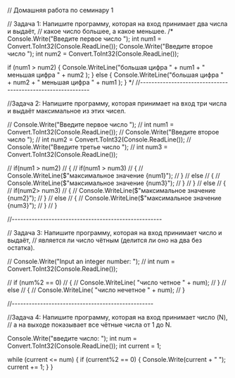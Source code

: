 // Домашняя работа по семинару 1


// Задача 1: Напишите программу, которая на вход принимает два числа и выдаёт,
// какое число большее, а какое меньшее.
/*
Console.Write("Введите первое число ");
int num1 = Convert.ToInt32(Console.ReadLine());
Console.Write("Введите второе число ");
int num2 = Convert.ToInt32(Console.ReadLine());


if (num1 > num2)
{
    Console.WriteLine("большая цифра " + num1 + " меньшая цифра " + num2 );
}
else
{
    Console.WriteLine("большая цифра " + num2 + " меньшая цифра " + num1 );
}
*/
//------------------------------------------------------------


 //Задача 2: Напишите программу, которая принимает на вход три числа и выдаёт максимальное из этих чисел.

// Console.Write("Введите первое число ");
// int num1 = Convert.ToInt32(Console.ReadLine());
// Console.Write("Введите второе число ");
// int num2 = Convert.ToInt32(Console.ReadLine());
// Console.Write("Введите третье число ");
// int num3 = Convert.ToInt32(Console.ReadLine());

// if(num1 > num2)
// {
//     if(num1 > num3)
//     {
//         Console.WriteLine($"максимальное значение {num1}");
//     }
//      else
//     {
//          Console.WriteLine($"максимальное значение {num3}");
//     }
// }
// else
// {
//     if(num2> num3)
//     {
//         Console.WriteLine($"максимальное значение {num2}");
//     }
//      else
//     {
//          Console.WriteLine($"максимальное значение {num3}");
//     }
// }

//-----------------------------------------------------


// Задача 3: Напишите программу, которая на вход принимает число и выдаёт, 
// является ли число чётным (делится ли оно на два без остатка).

// Console.Write("Input an integer number: ");
// int num = Convert.ToInt32(Console.ReadLine());

// if (num%2 == 0)
// {
//     Console.WriteLine( "число четное " + num);
// }
// else
// {
//     Console.WriteLine( "число нечетное " + num);
// }

//--------------------------------------------------

//Задача 4:  Напишите программу, которая на вход принимает число (N),
// а на выходе показывает все чётные числа от 1 до N.

Console.Write("введите число: ");
int num = Convert.ToInt32(Console.ReadLine());
int current = 1;

while (current <= num)
{
    if (current%2 == 0)
    {
        Console.Write(current + " ");
        current += 1;
    }
}

